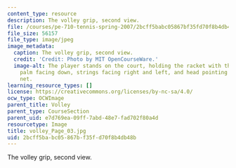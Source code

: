 ```yaml
---
content_type: resource
description: The volley grip, second view.
file: /courses/pe-710-tennis-spring-2007/2bcff5babc05867bf35fd70f8b4db48b_volley_Page_03.jpg
file_size: 56157
file_type: image/jpeg
image_metadata:
  caption: The volley grip, second view.
  credit: 'Credit: Photo by MIT OpenCourseWare.'
  image-alt: The player stands on the court, holding the racket with the right hand,
    palm facing down, strings facing right and left, and head pointing towards the
    net.
learning_resource_types: []
license: https://creativecommons.org/licenses/by-nc-sa/4.0/
ocw_type: OCWImage
parent_title: Volley
parent_type: CourseSection
parent_uid: e7d769ea-09ff-7abd-48e7-fad702f80a4d
resourcetype: Image
title: volley_Page_03.jpg
uid: 2bcff5ba-bc05-867b-f35f-d70f8b4db48b
---
```

The volley grip, second view.
